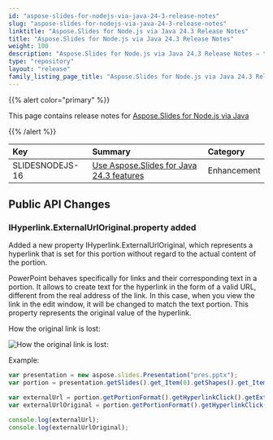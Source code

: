 ```yaml
---
id: "aspose-slides-for-nodejs-via-java-24-3-release-notes"
slug: "aspose-slides-for-nodejs-via-java-24-3-release-notes"
linktitle: "Aspose.Slides for Node.js via Java 24.3 Release Notes"
title: "Aspose.Slides for Node.js via Java 24.3 Release Notes"
weight: 100
description: "Aspose.Slides for Node.js via Java 24.3 Release Notes – the latest updates and fixes."
type: "repository"
layout: "release"
family_listing_page_title: "Aspose.Slides for Node.js via Java 24.3 Release Notes"
---
```


{{% alert color="primary" %}} 

This page contains release notes for [Aspose.Slides for Node.js via Java](https://www.npmjs.com/package/aspose.slides.via.java)

{{% /alert %}} 

|**Key**|**Summary**|**Category**|
| :- | :- | :- |
|SLIDESNODEJS-16|[Use Aspose.Slides for Java 24.3 features](/slides/java/release-notes/2024/aspose-slides-for-java-24-3-release-notes/)|Enhancement|


## Public API Changes ##

### IHyperlink.ExternalUrlOriginal.property added ###

Added a new property IHyperlink.ExternalUrlOriginal, which represents a hyperlink that is set for this portion without regard to the actual content of the portion.

PowerPoint behaves specifically for links and their corresponding text in a portion. It allows to create text for the hyperlink in the form of a valid URL, different from the real address of the link. In this case, when you view the link in the edit window, it will be changed to match the text portion. This property represents the original value of the hyperlink.

How the original link is lost:

![How the original link is lost:](../hyperlinks1.png)

Example:

``` javascript
var presentation = new aspose.slides.Presentation("pres.pptx");
var portion = presentation.getSlides().get_Item(0).getShapes().get_Item(1).getTextFrame().getParagraphs().get_Item(0).getPortions().get_Item(0);

var externalUrl = portion.getPortionFormat().getHyperlinkClick().getExternalUrl(); // fake
var externalUrlOriginal = portion.getPortionFormat().getHyperlinkClick().getExternalUrlOriginal(); // real

console.log(externalUrl);
console.log(externalUrlOriginal);
```